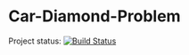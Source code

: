 # Car-Diamond-Problem
Project status:
[![Build Status](https://travis-ci.org/LuckyCode7/Car-Diamond-Problem.svg?branch=master)](https://travis-ci.org/LuckyCode7/Car-Diamond-Problem)

